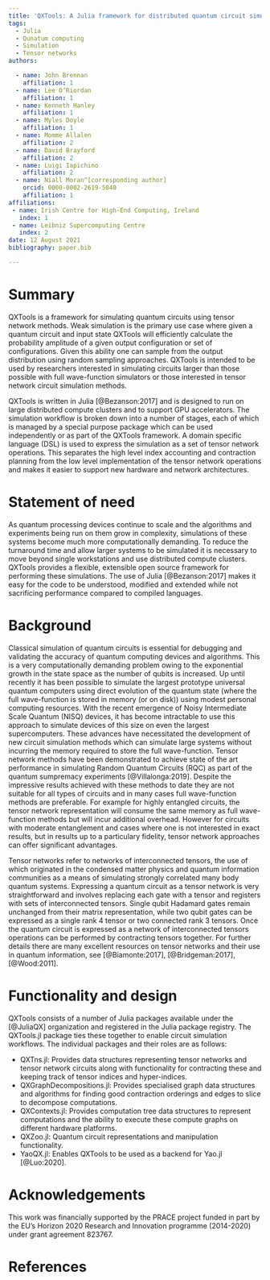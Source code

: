 ```yaml
---
title: 'QXTools: A Julia framework for distributed quantum circuit simulation'
tags:
  - Julia
  - Qunatum computing
  - Simulation
  - Tensor networks
authors:

  - name: John Brennan
    affiliation: 1
  - name: Lee O’Riordan
    affiliation: 1
  - name: Kenneth Hanley
    affiliation: 1
  - name: Myles Doyle
    affiliation: 1
  - name: Momme Allalen
    affiliation: 2
  - name: David Brayford
    affiliation: 2
  - name: Luigi Iapichino
    affiliation: 2
  - name: Niall Moran^[corresponding author]
    orcid: 0000-0002-2619-5040
    affiliation: 1
affiliations:
 - name: Irish Centre for High-End Computing, Ireland
   index: 1
 - name: Leibniz Supercomputing Centre
   index: 2
date: 12 August 2021
bibliography: paper.bib

---
```


# Summary

QXTools is a framework for simulating quantum circuits using tensor network methods.
Weak simulation is the primary use case where given a quantum circuit and input state
QXTools will efficiently calculate the probability amplitude of a given output configuration
or set of configurations. Given this ability one can sample from the output distribution using
random sampling approaches. QXTools is intended to be used by researchers interested in
simulating circuits larger than those possible with full wave-function simulators or those
interested in tensor network circuit simulation methods.

QXTools is written in Julia [@Bezanson:2017] and is designed to run on large distributed compute clusters and to support GPU accelerators. The simulation workflow is broken down into a number of stages, each of which is managed by a special purpose package which can be used independently or
as part of the QXTools framework. A domain specific language (DSL) is used to
express the simulation as a set of tensor network operations.
This separates the high level index accounting and contraction planning from the
low level implementation of the tensor network operations and makes it easier to
support new hardware and network architectures.

# Statement of need

As quantum processing devices continue to scale and the algorithms and experiments
being run on them grow in complexity, simulations of these systems become much
more computationally demanding. To reduce the turnaround time and
allow larger systems to be simulated it is necessary to move beyond single workstations
and use distributed compute clusters. QXTools provides a flexible, extensible open source
framework for performing these simulations. The use of Julia
[@Bezanson:2017] makes it easy for the code
to be understood, modified and extended while not sacrificing performance compared to
compiled languages.

# Background

Classical simulation of quantum circuits is essential for debugging and validating the accuracy of quantum computing devices and algorithms. This is a very computationally demanding problem owing to the exponential growth in the state space as the number of qubits is increased. Up until recently it has been possible to simulate the largest prototype universal quantum computers using direct evolution of the quantum state (where the full wave-function is stored in memory (or on disk)) using modest personal computing resources. With the recent emergence of Noisy Intermediate Scale Quantum (NISQ) devices, it has become intractable to use this approach to simulate devices of this size on even the largest supercomputers. These advances have necessitated the development of new circuit simulation methods which can simulate large systems without incurring the memory required to store the full wave-function. Tensor network methods have been demonstrated to achieve state of the art performance in simulating Random Quantum Circuits (RQC) as part of the quantum sumpremacy experiments [@Villalonga:2019]. Despite the impressive results achieved with these methods to date they are not suitable for all types of circuits and in many cases full wave-function methods are preferable. For example for highly entangled circuits, the tensor network representation will consume the same memory as full wave-function methods but will incur additional overhead. However for circuits with moderate entanglement and cases where one is not interested in exact results, but in results up to a particulary fidelity, tensor network approaches can offer significant advantages.

Tensor networks refer to networks of interconnected tensors, the use of which originated in the condensed matter physics and quantum information communities as a means of simulating strongly correlated many body quantum systems. Expressing a quantum circuit as a tensor network is very straightforward and involves replacing each gate with a tensor and registers with sets of interconnected tensors. Single qubit Hadamard gates remain unchanged from their matrix representation, while two qubit gates can be expressed as a single rank 4 tensor or two connected rank 3 tensors. Once the quantum circuit is expressed as a network of interconnected tensors operations can be performed by contracting tensors together. For further details there are many excellent resources on tensor networks and their use in quantum information, see [@Biamonte:2017], [@Bridgeman:2017], [@Wood:2011].

# Functionality and design

QXTools consists of a number of Julia packages available under the
[@JuliaQX] organization and registered in the Julia package registry.
The QXTools.jl package ties these together to
enable circuit simulation workflows. The individual packages and their
roles are as follows:

- QXTns.jl: Provides data structures representing tensor networks and tensor network
circuits along with functionality for contracting these and keeping track of tensor
indices and hyper-indices.
- QXGraphDecompositions.jl: Provides specialised graph data structures and algorithms
for finding good contraction orderings and edges to slice to decompose computations.
- QXContexts.jl: Provides computation tree data structures to represent computations
and the ability to execute these compute graphs on different hardware platforms.
- QXZoo.jl: Quantum circuit representations and manipulation functionality.
- YaoQX.jl: Enables QXTools to be used as a backend for Yao.jl [@Luo:2020].

# Acknowledgements

This work was financially supported by the PRACE project funded in part by the EU’s
Horizon 2020 Research and Innovation programme (2014-2020) under grant agreement 823767.

# References